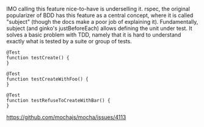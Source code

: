 IMO calling this feature nice-to-have is underselling it. rspec, the original popularizer of BDD has this feature as a central concept, where it is called "subject" (though the docs make a poor job of explaining it). Fundamentally, subject (and ginko's justBeforeEach) allows defining the unit under test. It solves a basic problem with TDD, namely that it is hard to understand exactly what is tested by a suite or group of tests.
```
@Test
function testCreate() {
}

@Test
function testCreateWithFoo() {
}

@Test
function testRefuseToCreateWithBar() {
}
```

https://github.com/mochajs/mocha/issues/4113
